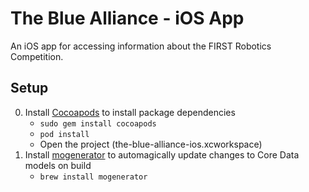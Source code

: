 The Blue Alliance - iOS App
=====================

An iOS app for accessing information about the FIRST Robotics Competition.

Setup
-----
0. Install [Cocoapods](http://guides.cocoapods.org/using/getting-started.html#getting-started) to install package dependencies
	* `sudo gem install cocoapods`
	* `pod install`
	* Open the project (the-blue-alliance-ios.xcworkspace)
1. Install [mogenerator](http://rentzsch.github.io/mogenerator/) to automagically update changes to Core Data models on build
	* `brew install mogenerator`
